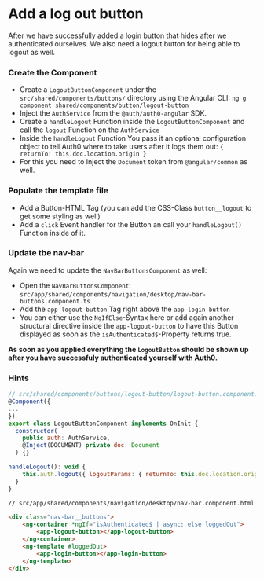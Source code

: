 # Add a log out button

After we have successfully added a login button that hides after we authenticated ourselves. We also need a logout button for being able to logout as well.

### Create the Component

- Create a `LogoutButtonComponent` under the `src/shared/components/buttons/` directory using the Angular CLI: `ng g component shared/components/button/logout-button`
- Inject the `AuthService` from the `@auth/auth0-angular` SDK.
- Create a `handleLogout` Function inside the `LogoutButtonComponent` and call the `logout` Function on the `AuthService`
- Inside the `handleLogout` Function You pass it an optional configuration object to tell Auth0 where to take users after it logs them out: `{ returnTo: this.doc.location.origin }`
- For this you need to Inject the `Document` token from `@angular/common` as well.

### Populate the template file

- Add a Button-HTML Tag (you can add the CSS-Class `button__logout` to get some styling as well)
- Add a `click` Event handler for the Button an call your `handleLogout()` Function inside of it.

### Update tbe nav-bar
Again we need to update the `NavBarButtonsComponent` as well:

- Open the `NavBarButtonsComponent`: `src/app/shared/components/navigation/desktop/nav-bar-buttons.component.ts`
- Add the `app-logout-button` Tag right above the `app-login-button`
- You can either use the `NgIfElse`-Syntax here or add again another structural directive inside the `app-logout-button` to have this Button displayed as soon as the `isAuthenticated$`-Property returns true.

**As soon as you applied everything the `LogoutButton` should be shown up after you have successfuly authenticated yourself with Auth0.**

### Hints

```JavaScript
// src/shared/components/buttons/logout-button/logout-button.component.ts
@Component({
...
})
export class LogoutButtonComponent implements OnInit {
  constructor(
    public auth: AuthService,
    @Inject(DOCUMENT) private doc: Document
  ) {}

handleLogout(): void {
    this.auth.logout({ logoutParams: { returnTo: this.doc.location.origin } });
  }
}

```

```html
// src/app/shared/components/navigation/desktop/nav-bar.component.html

<div class="nav-bar__buttons">
    <ng-container *ngIf="isAuthenticated$ | async; else loggedOut">
        <app-logout-button></app-logout-button>
    </ng-container>
    <ng-template #loggedOut>
        <app-login-button></app-login-button>
    </ng-template>
</div>
```
